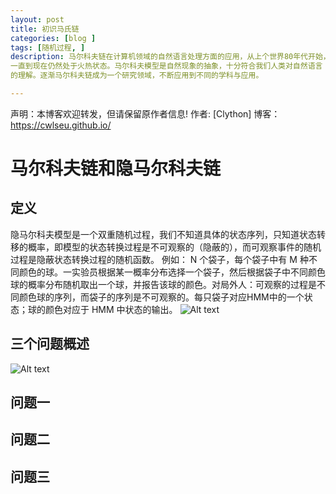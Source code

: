 ```yaml
---
layout: post
title: 初识马氏链
categories: [blog ]
tags: [随机过程, ]
description: 马尔科夫链在计算机领域的自然语言处理方面的应用，从上个世界80年代开始，
一直到现在仍然处于火热状态。马尔科夫模型是自然现象的抽象，十分符合我们人类对自然语言
的理解。逐渐马尔科夫链成为一个研究领域，不断应用到不同的学科与应用。

---
```

声明：本博客欢迎转发，但请保留原作者信息!
作者: [Clython]
博客： <https://cwlseu.github.io/>

# 马尔科夫链和隐马尔科夫链
## 定义
隐马尔科夫模型是一个双重随机过程，我们不知道具体的状态序列，只知道状态转移的概率，即模型的状态转换过程是不可观察的（隐蔽的），而可观察事件的随机过程是隐蔽状态转换过程的随机函数。
例如： N 个袋子，每个袋子中有 M 种不同颜色的球。一实验员根据某一概率分布选择一个袋子，然后根据袋子中不同颜色球的概率分布随机取出一个球，并报告该球的颜色。对局外人：可观察的过程是不同颜色球的序列，而袋子的序列是不可观察的。每只袋子对应HMM中的一个状态；球的颜色对应于 HMM 中状态的输出。
![Alt text](./1465836140470.png)
## 三个问题概述
![Alt text](./1465836025586.png)
## 问题一

## 问题二

## 问题三



























